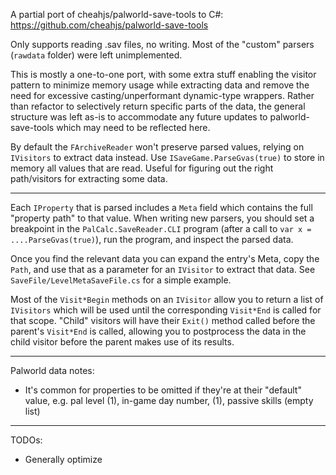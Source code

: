 ﻿A partial port of cheahjs/palworld-save-tools to C#:
https://github.com/cheahjs/palworld-save-tools

Only supports reading .sav files, no writing. Most of the "custom" parsers (`rawdata` folder) were left unimplemented.

This is mostly a one-to-one port, with some extra stuff enabling the visitor pattern to minimize memory usage while extracting data and remove the need for excessive casting/unperformant dynamic-type wrappers. Rather than refactor to selectively return specific parts of the data, the general structure was left as-is to accommodate any future updates to palworld-save-tools which may need to be reflected here.

By default the `FArchiveReader` won't preserve parsed values, relying on `IVisitors` to extract data instead. Use `ISaveGame.ParseGvas(true)` to store in memory all values that are read. Useful for figuring out the right path/visitors for extracting some data.

---

Each `IProperty` that is parsed includes a `Meta` field which contains the full "property path" to that value. When writing new parsers, you should set a breakpoint in the `PalCalc.SaveReader.CLI` program (after a call to `var x = ....ParseGvas(true)`), run the program, and inspect the parsed data.

Once you find the relevant data you can expand the entry's Meta, copy the `Path`, and use that as a parameter for an `IVisitor` to extract that data. See `SaveFile/LevelMetaSaveFile.cs` for a simple example.

Most of the `Visit*Begin` methods on an `IVisitor` allow you to return a list of `IVisitors` which will be used until the corresponding `Visit*End` is called for that scope. "Child" visitors will have their `Exit()` method called before the parent's `Visit*End` is called, allowing you to postprocess the data in the child visitor before the parent makes use of its results.

---

Palworld data notes:

- It's common for properties to be omitted if they're at their "default" value, e.g. pal level (1), in-game day number, (1), passive skills (empty list)

---

TODOs:

- Generally optimize